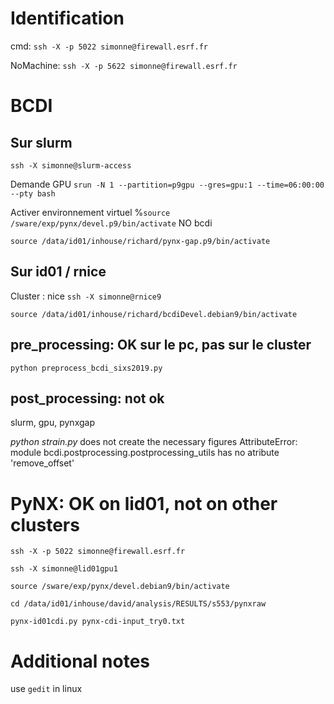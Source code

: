 # Identification
cmd:
`ssh -X -p 5022 simonne@firewall.esrf.fr`

NoMachine:
`ssh -X -p 5622 simonne@firewall.esrf.fr`



# BCDI

## Sur slurm

`ssh -X simonne@slurm-access`

Demande GPU
`srun -N 1 --partition=p9gpu --gres=gpu:1 --time=06:00:00 --pty bash`

Activer environnement virtuel
%`source /sware/exp/pynx/devel.p9/bin/activate`    NO bcdi

`source /data/id01/inhouse/richard/pynx-gap.p9/bin/activate`

## Sur id01 / rnice

Cluster : nice
`ssh -X simonne@rnice9`

`source /data/id01/inhouse/richard/bcdiDevel.debian9/bin/activate`

## pre_processing: OK sur le pc, pas sur le cluster

`python preprocess_bcdi_sixs2019.py`


## post_processing: not ok
slurm, gpu, pynxgap

*python strain.py* does not create the necessary figures
AttributeError: module bcdi.postprocessing.postprocessing_utils has no atribute 'remove_offset'


# PyNX: OK on lid01, not on other clusters
`ssh -X -p 5022 simonne@firewall.esrf.fr`

`ssh -X simonne@lid01gpu1`

`source /sware/exp/pynx/devel.debian9/bin/activate`

`cd /data/id01/inhouse/david/analysis/RESULTS/s553/pynxraw`

`pynx-id01cdi.py pynx-cdi-input_try0.txt`

# Additional notes
use `gedit` in linux